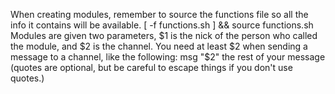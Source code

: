 When creating modules, remember to source the functions file so all the info it contains will be available.
[ -f functions.sh ] && source functions.sh
Modules are given two parameters, $1 is the nick of the person who called the module, and $2 is the channel. You need at least $2 when sending a message to a channel, like the following:
msg "$2" the rest of your message (quotes are optional, but be careful to escape things if you don't use quotes.)
